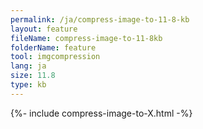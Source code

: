 ```yaml
---
permalink: /ja/compress-image-to-11-8-kb
layout: feature
fileName: compress-image-to-11-8kb
folderName: feature
tool: imgcompression
lang: ja
size: 11.8
type: kb
---
```


{%- include compress-image-to-X.html -%}

